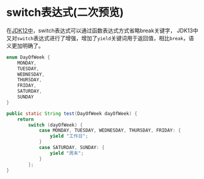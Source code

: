 # switch表达式(二次预览)

在[JDK12中](../jdk12/switch-preview.md)，switch表达式可以通过函数表达式方式省略break关键字，
JDK13中又对`switch`表达式进行了增强，增加了`yield`关键词用于返回值，相比`break`，语义更加明确了。

```java
enum DayOfWeek {
    MONDAY,
    TUESDAY,
    WEDNESDAY,
    THURSDAY,
    FRIDAY,
    SATURDAY,
    SUNDAY
}

public static String test(DayOfWeek dayOfWeek) {
    return
        switch (dayOfWeek) {
            case MONDAY, TUESDAY, WEDNESDAY, THURSDAY, FRIDAY: {
                yield "工作日";
            }
            case SATURDAY, SUNDAY: {
                yield "周末";
            }
        };
}
```
